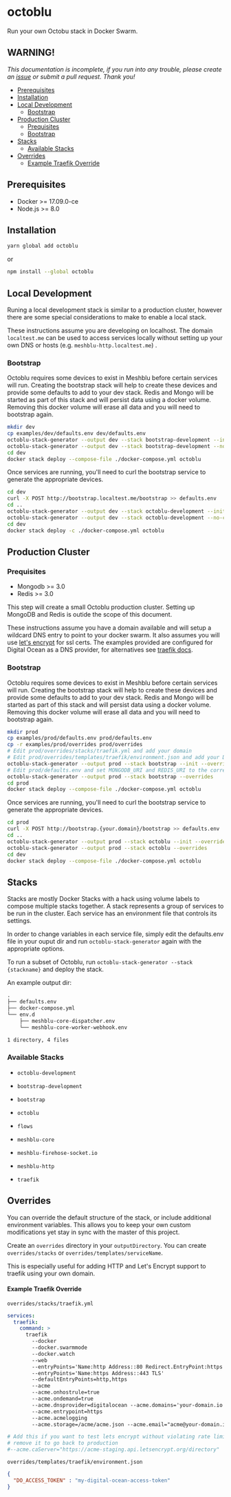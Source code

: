 # octoblu

Run your own Octobu stack in Docker Swarm.


## WARNING!

*This documentation is incomplete, if you run into any trouble, please create an [issue](https://github.com/octoblu/octoblu/issues) or submit a pull request. Thank you!*


<!-- toc -->

- [Prerequisites](#prerequisites)
- [Installation](#installation)
- [Local Development](#local-development)
  * [Bootstrap](#bootstrap)
- [Production Cluster](#production-cluster)
  * [Prequisites](#prequisites)
  * [Bootstrap](#bootstrap-1)
- [Stacks](#stacks)
  * [Available Stacks](#available-stacks)
- [Overrides](#overrides)
    + [Example Traefik Override](#example-traefik-override)

<!-- tocstop -->

## Prerequisites

- Docker >= 17.09.0-ce
- Node.js >= 8.0

## Installation

```bash
yarn global add octoblu
```

or

```bash
npm install --global octoblu
```

## Local Development

Runing a local development stack is similar to a production cluster, however there are some special considerations to make to enable a local stack.

These instructions assume you are developing on localhost. The domain `localtest.me` can be used to access services locally without setting up your own DNS or hosts (e.g. `meshblu-http.localtest.me`) .

### Bootstrap

Octoblu requires some devices to exist in Meshblu before certain services will run. Creating the bootstrap stack will help to create these devices and provide some defaults to add to your dev stack. Redis and Mongo will be started as part of this stack and will persist data using a docker volume. Removing this docker volume will erase all data and you will need to bootstrap again.

```bash
mkdir dev
cp examples/dev/defaults.env dev/defaults.env
octoblu-stack-generator --output dev --stack bootstrap-development --init --no-constraints
octoblu-stack-generator --output dev --stack bootstrap-development --no-constraints
cd dev
docker stack deploy --compose-file ./docker-compose.yml octoblu
```

Once services are running, you'll need to curl the bootstrap service to generate the appropriate devices.

```bash
cd dev
curl -X POST http://bootstrap.localtest.me/bootstrap >> defaults.env
cd ..
octoblu-stack-generator --output dev --stack octoblu-development --init --no-constraints
octoblu-stack-generator --output dev --stack octoblu-development --no-constraints
cd dev
docker stack deploy -c ./docker-compose.yml octoblu
```

## Production Cluster

### Prequisites

- Mongodb >= 3.0
- Redis >= 3.0

This step will create a small Octoblu production cluster. Setting up MongoDB and Redis is outide the scope of this document.

These instructions assume you have a domain available and will setup a wildcard DNS entry to point to your docker swarm. It also assumes you will use [let's encrypt](https://letsencrypt.org) for ssl certs. The examples provided are configured for Digital Ocean as a DNS provider, for alternatives see [traefik docs](https://docs.traefik.io/configuration/acme/#dnsprovider).

### Bootstrap

Octoblu requires some devices to exist in Meshblu before certain services will run. Creating the bootstrap stack will help to create these devices and provide some defaults to add to your dev stack. Redis and Mongo will be started as part of this stack and will persist data using a docker volume. Removing this docker volume will erase all data and you will need to bootstrap again.

```bash
mkdir prod 
cp examples/prod/defaults.env prod/defaults.env
cp -r examples/prod/overrides prod/overrides
# Edit prod/overrides/stacks/traefik.yml and add your domain
# Edit prod/overrides/templates/traefik/environment.json and add your Digital Ocean credentials
octoblu-stack-generator --output prod --stack bootstrap --init --overrides
# Edit prod/defaults.env and set MONGODB_URI and REDIS_URI to the correct URLs
octoblu-stack-generator --output prod --stack bootstrap --overrides
cd prod
docker stack deploy --compose-file ./docker-compose.yml octoblu
```

Once services are running, you'll need to curl the bootstrap service to generate the appropriate devices.

```bash
cd prod
curl -X POST http://bootstrap.{your.domain}/bootstrap >> defaults.env
cd ..
octoblu-stack-generator --output prod --stack octoblu --init --overrides
octoblu-stack-generator --output prod --stack octoblu --overrides
cd dev
docker stack deploy --compose-file ./docker-compose.yml octoblu
```

## Stacks

Stacks are mostly Docker Stacks with a hack using volume labels to compose multiple stacks together. A stack represents a group of services to be run in the cluster. Each service has an environment file that controls its settings.

In order to change variables in each service file, simply edit the defaults.env file in your ouput dir and run `octoblu-stack-generator` again with the appropriate options.

To run a subset of Octoblu, run `octoblu-stack-generator --stack {stackname}` and deploy the stack.

An example output dir:

```txt
.
├── defaults.env
├── docker-compose.yml
└── env.d
    ├── meshblu-core-dispatcher.env
    └── meshblu-core-worker-webhook.env

1 directory, 4 files
```

### Available Stacks

- `octoblu-development`
- `bootstrap-development`

- `bootstrap`
- `octoblu`
- `flows`
- `meshblu-core`
- `meshblu-firehose-socket.io`
- `meshblu-http`
- `traefik`


## Overrides
You can override the default structure of the stack, or include additional environment variables. This allows you to keep your own custom modifications yet stay in sync with the master of this project.

Create an `overrides` directory in your `outputDirectory`. You can create `overrides/stacks` or `overrides/templates/serviceName`.

This is especially useful for adding HTTP and Let's Encrypt support to traefik using your own domain.

#### Example Traefik Override
`overrides/stacks/traefik.yml`
```yaml
services:
  traefik:
    command: >
      traefik
        --docker
        --docker.swarmmode
        --docker.watch
        --web
        --entryPoints='Name:http Address::80 Redirect.EntryPoint:https'
        --entryPoints='Name:https Address::443 TLS'
        --defaultEntryPoints=http,https
        --acme
        --acme.onhostrule=true
        --acme.ondemand=true
        --acme.dnsprovider=digitalocean --acme.domains='your-domain.io'
        --acme.entrypoint=https
        --acme.acmelogging
        --acme.storage=/acme/acme.json --acme.email="acme@your-domain.io"

# Add this if you want to test lets encrypt without violating rate limits
# remove it to go back to production
#--acme.caServer="https://acme-staging.api.letsencrypt.org/directory"
```

`overrides/templates/traefik/environment.json`
```json
{
  "DO_ACCESS_TOKEN" : "my-digital-ocean-access-token"
}
```
